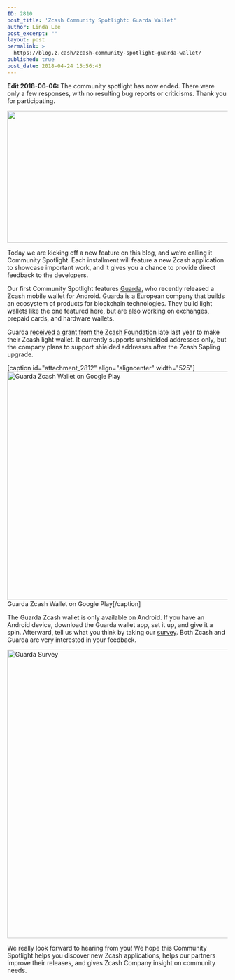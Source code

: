 ```yaml
---
ID: 2810
post_title: 'Zcash Community Spotlight: Guarda Wallet'
author: Linda Lee
post_excerpt: ""
layout: post
permalink: >
  https://blog.z.cash/zcash-community-spotlight-guarda-wallet/
published: true
post_date: 2018-04-24 15:56:43
---
```

<strong>Edit 2018-06-06:</strong> The community spotlight has now ended. There were only a few responses, with no resulting bug reports or criticisms. Thank you for participating.

<img class="alignnone size-full wp-image-2811" src="https://blog.z.cash/wp-content/uploads/2018/04/whitespotlight.png" alt="" width="1240" height="301" />

Today we are kicking off a new feature on this blog, and we’re calling it Community Spotlight. Each installment will feature a new Zcash application to showcase important work, and it gives you a chance to provide direct feedback to the developers. 

Our first Community Spotlight features <a href="https://guarda.co/">Guarda</a>, who recently released a Zcash mobile wallet for Android. Guarda is a European company that builds an ecosystem of products for blockchain technologies. They build light wallets like the one featured here, but are also working on exchanges, prepaid cards, and hardware wallets. 

Guarda <a href="https://z.cash.foundation/blog/grant-awards/">received a grant from the Zcash Foundation</a> late last year to make their Zcash light wallet. It currently supports unshielded addresses only, but the company plans to support shielded addresses after the Zcash Sapling upgrade. 

[caption id="attachment_2812" align="aligncenter" width="525"]<a href="https://play.google.com/store/apps/details?id=com.guarda.zec"><img class="wp-image-2812 size-large" src="https://blog.z.cash/wp-content/uploads/2018/04/image4-1024x1016.png" alt="Guarda Zcash Wallet on Google Play" width="525" height="521" /></a> Guarda Zcash Wallet on Google Play[/caption]

The Guarda Zcash wallet is only available on Android. If you have an Android device, download the Guarda wallet app, set it up, and give it a spin. Afterward, tell us what you think by taking our <a href="https://docs.google.com/a/adjy.com/forms/d/e/1FAIpQLSe1BpHYo45hLDC-SkWmbtbigm0T_MLp9efj7nE6FVe93j22_A/formrestricted">survey</a>. Both Zcash and Guarda are very interested in your feedback. 

<a href="https://docs.google.com/forms/d/e/1FAIpQLSe1BpHYo45hLDC-SkWmbtbigm0T_MLp9efj7nE6FVe93j22_A/viewform"><img class="aligncenter wp-image-2813 size-full" src="https://blog.z.cash/wp-content/uploads/2018/04/image5.png" alt="Guarda Survey" width="1442" height="658" /></a>

We really look forward to hearing from you! We hope this Community Spotlight helps you discover new Zcash applications, helps our partners improve their releases, and gives Zcash Company insight on community needs.